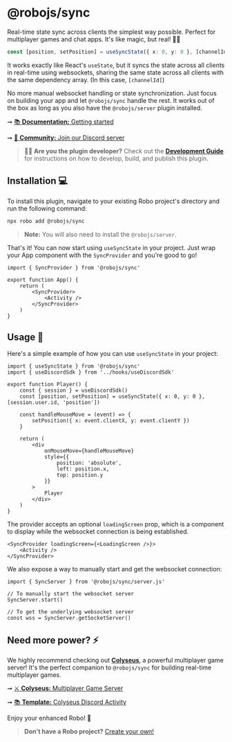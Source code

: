 # @robojs/sync

Real-time state sync across clients the simplest way possible. Perfect for multiplayer games and chat apps. It's like magic, but real! 🎩✨

```ts
const [position, setPosition] = useSyncState({ x: 0, y: 0 }, [channelId])
```

It works exactly like React's `useState`, but it syncs the state across all clients in real-time using websockets, sharing the same state across all clients with the same dependency array. (In this case, `[channelId]`)

No more manual websocket handling or state synchronization. Just focus on building your app and let `@robojs/sync` handle the rest. It works out of the box as long as you also have the `@robojs/server` plugin installed.

➞ [📚 **Documentation:** Getting started](https://docs.roboplay.dev/docs/getting-started)

➞ [🚀 **Community:** Join our Discord server](https://roboplay.dev/discord)

> 👩‍💻 **Are you the plugin developer?** Check out the **[Development Guide](DEVELOPMENT.md)** for instructions on how to develop, build, and publish this plugin.

## Installation 💻

To install this plugin, navigate to your existing Robo project's directory and run the following command:

```bash
npx robo add @robojs/sync
```

> **Note:** You will also need to install the `@robojs/server`.

That's it! You can now start using `useSyncState` in your project. Just wrap your App component with the `SyncProvider` and you're good to go!

```tsx
import { SyncProvider } from '@robojs/sync'

export function App() {
	return (
		<SyncProvider>
			<Activity />
		</SyncProvider>
	)
}
```

## Usage 🎨

Here's a simple example of how you can use `useSyncState` in your project:

```tsx
import { useSyncState } from '@robojs/sync'
import { useDiscordSdk } from '../hooks/useDiscordSdk'

export function Player() {
	const { session } = useDiscordSdk()
	const [position, setPosition] = useSyncState({ x: 0, y: 0 }, [session.user.id, 'position'])

	const handleMouseMove = (event) => {
		setPosition({ x: event.clientX, y: event.clientY })
	}

	return (
		<div
			onMouseMove={handleMouseMove}
			style={{
				position: 'absolute',
				left: position.x,
				top: position.y
			}}
		>
			Player
		</div>
	)
}
```

The provider accepts an optional `loadingScreen` prop, which is a component to display while the websocket connection is being established.

```tsx
<SyncProvider loadingScreen={<LoadingScreen />}>
	<Activity />
</SyncProvider>
```

We also expose a way to manually start and get the websocket connection:

```tsx
import { SyncServer } from '@robojs/sync/server.js'

// To manually start the websocket server
SyncServer.start()

// To get the underlying websocket server
const wss = SyncServer.getSocketServer()
```

## Need more power? ⚡

We highly recommend checking out [**Colyseus**](https://colyseus.io/), a powerful multiplayer game server! It's the perfect companion to `@robojs/sync` for building real-time multiplayer games.

➞ [⚔ **Colyseus:** Multiplayer Game Server](https://colyseus.io/)

➞ [📚 **Template:** Colyseus Discord Activity](https://github.com/Wave-Play/robo.js/tree/main/templates/activity-ts-colyseus-react)

Enjoy your enhanced Robo! 🚀

> **Don't have a Robo project?** [Create your own!](https://docs.roboplay.dev/docs/getting-started)
